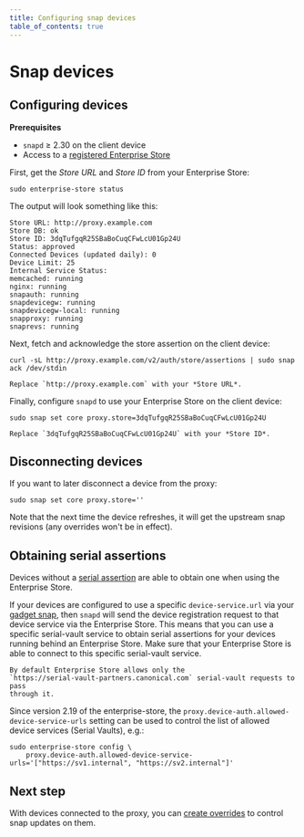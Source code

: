 ```yaml
---
title: Configuring snap devices
table_of_contents: true
---
```


# Snap devices

## Configuring devices

**Prerequisites**
* `snapd` ≥ 2.30 on the client device
* Access to a [registered Enterprise Store](register.md)

First, get the *Store URL* and *Store ID* from your Enterprise Store:
    
    sudo enterprise-store status

The output will look something like this:

    Store URL: http://proxy.example.com
    Store DB: ok
    Store ID: 3dqTufgqR25SBaBoCuqCFwLcU01Gp24U
    Status: approved
    Connected Devices (updated daily): 0
    Device Limit: 25
    Internal Service Status:
    memcached: running
    nginx: running
    snapauth: running
    snapdevicegw: running
    snapdevicegw-local: running
    snapproxy: running
    snaprevs: running

Next, fetch and acknowledge the store assertion on the client device:

    curl -sL http://proxy.example.com/v2/auth/store/assertions | sudo snap ack /dev/stdin

```{note}
Replace `http://proxy.example.com` with your *Store URL*.
```

Finally, configure `snapd` to use your Enterprise Store on the client device:

    sudo snap set core proxy.store=3dqTufgqR25SBaBoCuqCFwLcU01Gp24U

```{note}
Replace `3dqTufgqR25SBaBoCuqCFwLcU01Gp24U` with your *Store ID*.
```

## Disconnecting devices

If you want to later disconnect a device from the proxy:

    sudo snap set core proxy.store=''

Note that the next time the device refreshes, it will get the upstream
snap revisions (any overrides won't be in effect).

## Obtaining serial assertions

Devices without a
[serial assertion](https://docs.ubuntu.com/core/en/reference/assertions/serial)
are able to obtain one when using the Enterprise Store.

If your devices are configured to use a specific `device-service.url` via your
[gadget snap](https://snapcraft.io/docs/gadget-snap), then `snapd` will send the
device registration request to that device service via the Enterprise Store.
This means that you can use a specific serial-vault service to obtain serial
assertions for your devices running behind an Enterprise Store. Make sure that
your Enterprise Store is able to connect to this specific serial-vault service.

```{note}
By default Enterprise Store allows only the
`https://serial-vault-partners.canonical.com` serial-vault requests to pass
through it.
```

Since version 2.19 of the enterprise-store, the
`proxy.device-auth.allowed-device-service-urls` setting can be used to control
the list of allowed device services (Serial Vaults), e.g.:

    sudo enterprise-store config \
        proxy.device-auth.allowed-device-service-urls='["https://sv1.internal", "https://sv2.internal"]'


## Next step

With devices connected to the proxy, you can [create
overrides](overrides.md) to control snap updates on them.

